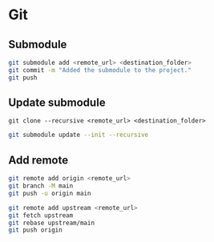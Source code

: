 # Git

## Submodule

```bash
git submodule add <remote_url> <destination_folder>
git commit -m "Added the submodule to the project."
git push
```

## Update submodule

```
git clone --recursive <remote_url> <destination_folder>
```

```bash
git submodule update --init --recursive
```

## Add remote

```bash
git remote add origin <remote_url>
git branch -M main
git push -u origin main
```

```bash
git remote add upstream <remote_url>
git fetch upstream
git rebase upstream/main
git push origin
```
